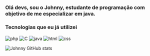 ### Olá devs, sou o Johnny, estudante de programação com objetivo de me especializar em java. 

### Tecnologias que eu já utilizei 

<div>
   <img align="center" alt="php" src="https://img.shields.io/badge/PHP-777BB4?style=for-the-badge&logo=php&logoColor=white">
   <img align="center" alt="C" src="https://img.shields.io/badge/C-00599C?style=for-the-badge&logo=c&logoColor=white">
    <img align="center" alt="java" src="https://img.shields.io/badge/Java-ED8B00?style=for-the-badge&logo=openjdk&logoColor=white">
    <img align="center" alt="html" src="https://img.shields.io/badge/HTML5-E34F26?style=for-the-badge&logo=html5&logoColor=white">
    <img align="center" alt="css" src="https://img.shields.io/badge/CSS3-1572B6?style=for-the-badge&logo=css3&logoColor=white">
   
  </div>

![Johnny GitHub stats](https://github-readme-stats.vercel.app/api?username=DevJohnnySantos&show_icons=true)

